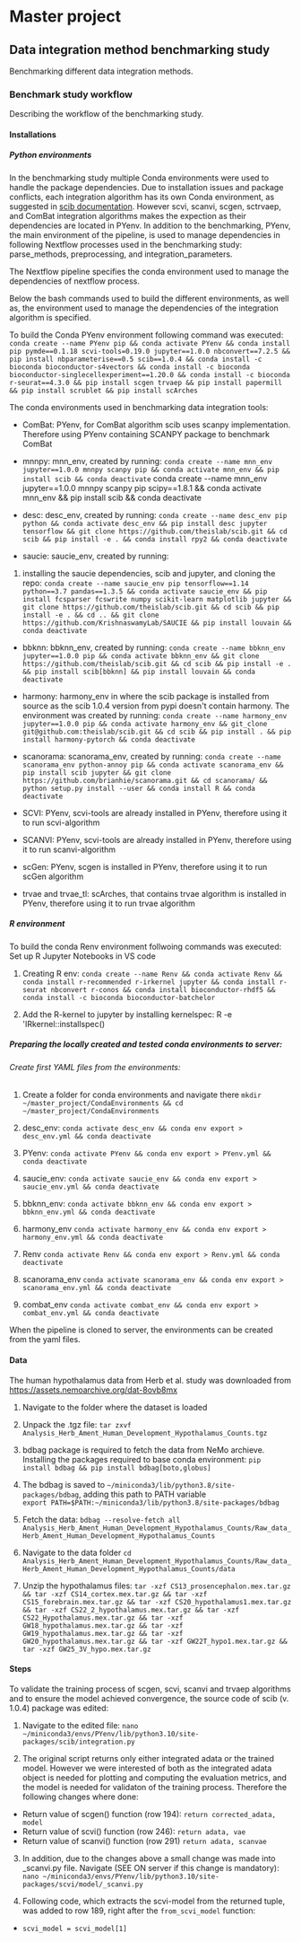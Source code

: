 # Master project


## Data integration method benchmarking study

Benchmarking different data integration methods.

### Benchmark study workflow

Describing the workflow of the benchmarking study.

#### Installations


##### Python environments


In the benchmarking study multiple Conda environments were used to handle the package dependencies. Due to installation issues and package conflicts, each integration algorithm has its own Conda environment, as suggested in [scib documentation](https://scib.readthedocs.io/en/latest/installation.html#installing-additional-packages). However scvi, scanvi, scgen, sctrvaep, and ComBat integration algorithms makes the expection as their dependencies are located in PYenv. In addition to the benchmarking, PYenv, the main environment of the pipeline, is used to manage dependencies in following Nextflow processes used in the benchmarking study: parse_methods, preprocessing, and integration_parameters. 

The Nextflow pipeline specifies the conda environment used to manage the dependencies of nextflow process.

Below the bash commands used to build the different environments, as well as, the environment used to manage the dependencies of the integration algorithm is specified. 


To build the Conda PYenv environment following command was executed:
`conda create --name PYenv pip && conda activate PYenv && conda install pip pymde==0.1.18 scvi-tools=0.19.0 jupyter==1.0.0 nbconvert==7.2.5 && pip install nbparameterise==0.5 scib==1.0.4 && conda install -c bioconda bioconductor-s4vectors && conda install -c bioconda bioconductor-singlecellexperiment==1.20.0 && conda install -c bioconda r-seurat==4.3.0 && pip install scgen trvaep && pip install papermill && pip install scrublet && pip install scArches`



The conda environments used in benchmarking data integration tools:
- ComBat: PYenv, for ComBat algorithm scib uses scanpy implementation. Therefore using PYenv containing SCANPY package to benchmark ComBat


- mnnpy: mnn_env, created by running:
`conda create --name mnn_env jupyter==1.0.0 mnnpy scanpy pip && conda activate mnn_env && pip install scib && conda deactivate`
conda create --name mnn_env jupyter==1.0.0 mnnpy scanpy pip scipy==1.8.1 && conda activate mnn_env && pip install scib && conda deactivate


- desc: desc_env, created by running:
`conda create --name desc_env pip python && conda activate desc_env && pip install desc jupyter tensorflow && git clone https://github.com/theislab/scib.git && cd scib && pip install -e . && conda install rpy2 && conda deactivate`


- saucie: saucie_env, created by running:
1. installing the saucie dependencies, scib and jupyter, and cloning the repo:
`conda create --name saucie_env pip tensorflow==1.14 python==3.7 pandas==1.3.5 && conda activate saucie_env && pip install fcsparser fcswrite numpy scikit-learn matplotlib jupyter && git clone https://github.com/theislab/scib.git && cd scib && pip install -e . && cd .. && git clone https://github.com/KrishnaswamyLab/SAUCIE && pip install louvain && conda deactivate`

- bbknn: bbknn_env, created by running:
`conda create --name bbknn_env jupyter==1.0.0 pip && conda activate bbknn_env && git clone https://github.com/theislab/scib.git && cd scib && pip install -e . && pip install scib[bbknn] && pip install louvain && conda deactivate`


- harmony: harmony_env in where the scib package is installed from source as the scib 1.0.4 version from pypi doesn't contain harmony. The environment was created by running: 
`conda create --name harmony_env jupyter==1.0.0 pip && conda activate harmony_env && git_clone git@github.com:theislab/scib.git && cd scib && pip install . && pip install harmony-pytorch && conda deactivate`


- scanorama: scanorama_env, created by running:
`conda create --name scanorama_env python-annoy pip && conda activate scanorama_env && pip install scib jupyter && git clone https://github.com/brianhie/scanorama.git && cd scanorama/ && python setup.py install --user && conda install R && conda deactivate`


- SCVI: PYenv, scvi-tools are already installed in PYenv, therefore using it to run scvi-algorithm


- SCANVI: PYenv, scvi-tools are already installed in PYenv, therefore using it to run scanvi-algorithm


- scGen: PYenv, scgen is installed in PYenv, therefore using it to run scGen algorithm


- trvae and trvae_tl: scArches, that contains trvae algorithm is installed in PYenv, therefore using it to run trvae algorithm



##### R environment

To build the conda Renv environment follwoing commands was executed:
Set up R Jupyter Notebooks in VS code 
1. Creating R env:
`conda create --name Renv && conda activate Renv && conda install r-recommended r-irkernel jupyter && conda install r-seurat nbconvert r-conos && conda install bioconductor-rhdf5 && conda install -c bioconda bioconductor-batchelor`

2. Add the R-kernel to jupyter by installing kernelspec:
R -e 'IRkernel::installspec()




##### Preparing the locally created and tested conda environments to server:

###### Create first YAML files from the environments:
1. Create a folder for conda environments and navigate there
`mkdir ~/master_project/CondaEnvironments && cd ~/master_project/CondaEnvironments`

2. desc_env:
`conda activate desc_env && conda env export > desc_env.yml && conda deactivate`

3. PYenv:
`conda activate PYenv && conda env export > PYenv.yml && conda deactivate`

4. saucie_env:
`conda activate saucie_env && conda env export > saucie_env.yml && conda deactivate`

5. bbknn_env:
`conda activate bbknn_env && conda env export > bbknn_env.yml && conda deactivate`

6. harmony_env
`conda activate harmony_env && conda env export > harmony_env.yml && conda deactivate`

7. Renv
`conda activate Renv && conda env export > Renv.yml && conda deactivate`

8. scanorama_env
`conda activate scanorama_env && conda env export > scanorama_env.yml && conda deactivate`

9. combat_env
`conda activate combat_env && conda env export > combat_env.yml && conda deactivate`

When the pipeline is cloned to server, the environments can be created from the yaml files.





#### Data
The human hypothalamus data from Herb et al. study was downloaded from https://assets.nemoarchive.org/dat-8ovb8mx

1. Navigate to the folder where the dataset is loaded

2. Unpack the .tgz file:
`tar zxvf Analysis_Herb_Ament_Human_Development_Hypothalamus_Counts.tgz`


2. bdbag package is required to fetch the data from NeMo archieve. Installing the packages required to base conda environment: 
`pip install bdbag && pip install bdbag[boto,globus]`


3. The bdbag is saved to `~/miniconda3/lib/python3.8/site-packages/bdbag`, adding this path to PATH variable  
`export PATH=$PATH:~/miniconda3/lib/python3.8/site-packages/bdbag`


4. Fetch the data:
`bdbag --resolve-fetch all Analysis_Herb_Ament_Human_Development_Hypothalamus_Counts/Raw_data_Herb_Ament_Human_Development_Hypothalamus_Counts`

5. Navigate to the data folder
`cd Analysis_Herb_Ament_Human_Development_Hypothalamus_Counts/Raw_data_Herb_Ament_Human_Development_Hypothalamus_Counts/data`

6. Unzip the hypothalamus files:
`tar -xzf CS13_prosencephalon.mex.tar.gz && tar -xzf CS14_cortex.mex.tar.gz && tar -xzf CS15_forebrain.mex.tar.gz && tar -xzf CS20_hypothalamus1.mex.tar.gz && tar -xzf CS22_2_hypothalamus.mex.tar.gz && tar -xzf CS22_Hypothalamus.mex.tar.gz && tar -xzf GW18_hypothalamus.mex.tar.gz && tar -xzf GW19_hypothalamus.mex.tar.gz && tar -xzf GW20_hypothalamus.mex.tar.gz && tar -xzf GW22T_hypo1.mex.tar.gz && tar -xzf GW25_3V_hypo.mex.tar.gz`



#### Steps

To validate the training process of scgen, scvi, scanvi and trvaep algorithms and to ensure the model achieved convergence, the source code of scib (v. 1.0.4) package was edited:

1. Navigate to the edited file:
`nano ~/miniconda3/envs/PYenv/lib/python3.10/site-packages/scib/integration.py `

2. The original script returns only either integrated adata or the trained model. However we were interested of both as the integrated adata object is needed for plotting and computing the evaluation metrics, and the model is needed for validaton of the training process. Therefore the following changes where done:

 - Return value of scgen() function (row 194): `return corrected_adata, model`
 - Return value of scvi() function (row 246): `return adata, vae`
 - Return value of scanvi() function (row 291) `return adata, scanvae` 


3. In addition, due to the changes above a small change was made into _scanvi.py file. Navigate (SEE ON server if this change is mandatory):
`nano ~/miniconda3/envs/PYenv/lib/python3.10/site-packages/scvi/model/_scanvi.py`

4. Following code, which extracts the scvi-model from the returned tuple, was added to row 189, right after the `from_scvi_model` function:
 - `scvi_model = scvi_model[1]`

